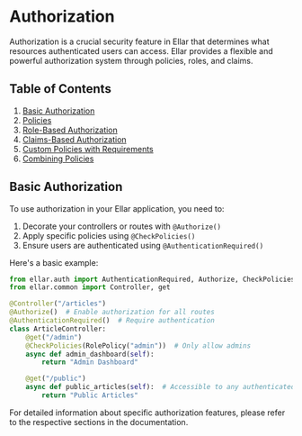 # **Authorization**

Authorization is a crucial security feature in Ellar that determines what resources authenticated users can access. Ellar provides a flexible and powerful authorization system through policies, roles, and claims.

## **Table of Contents**

1. [Basic Authorization](#basic-authorization)
2. [Policies](./authorization/policies.md)
3. [Role-Based Authorization](./authorization/role-based.md) 
4. [Claims-Based Authorization](./authorization/claims-based.md)
5. [Custom Policies with Requirements](./authorization/custom-policies.md)
6. [Combining Policies](./authorization/combining-policies.md)

## **Basic Authorization**

To use authorization in your Ellar application, you need to:

1. Decorate your controllers or routes with `@Authorize()`
2. Apply specific policies using `@CheckPolicies()`
3. Ensure users are authenticated using `@AuthenticationRequired()`

Here's a basic example:

```python
from ellar.auth import AuthenticationRequired, Authorize, CheckPolicies
from ellar.common import Controller, get

@Controller("/articles")
@Authorize()  # Enable authorization for all routes
@AuthenticationRequired()  # Require authentication
class ArticleController:
    @get("/admin")
    @CheckPolicies(RolePolicy("admin"))  # Only allow admins
    async def admin_dashboard(self):
        return "Admin Dashboard"

    @get("/public")
    async def public_articles(self):  # Accessible to any authenticated user
        return "Public Articles"
```

For detailed information about specific authorization features, please refer to the respective sections in the documentation.
